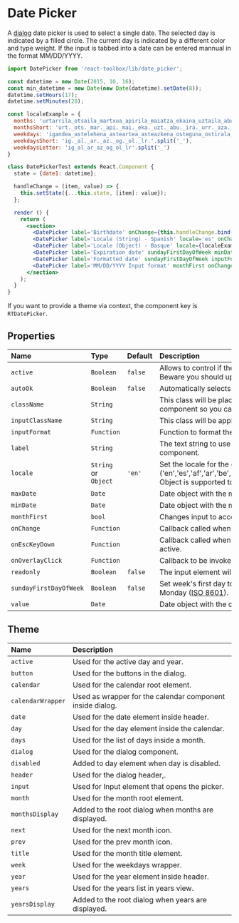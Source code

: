 # Date Picker

A [dialog](https://www.google.com/design/spec/components/pickers.html#pickers-date-pickers) date  picker is used to select a single date. The selected day is indicated by a filled circle. The current day is indicated by a different color and type weight. If the input is tabbed into a date can be entered mannual in the format MM/DD/YYYY.

<!-- example -->
```jsx
import DatePicker from 'react-toolbox/lib/date_picker';

const datetime = new Date(2015, 10, 16);
const min_datetime = new Date(new Date(datetime).setDate(8));
datetime.setHours(17);
datetime.setMinutes(28);

const localeExample = {
  months: 'urtarrila_otsaila_martxoa_apirila_maiatza_ekaina_uztaila_abuztua_iraila_urria_azaroa_abendua'.split('_'),
  monthsShort: 'urt._ots._mar._api._mai._eka._uzt._abu._ira._urr._aza._abe.'.split('_'),
  weekdays: 'igandea_astelehena_asteartea_asteazkena_osteguna_ostirala_larunbata'.split('_'),
  weekdaysShort: 'ig._al._ar._az._og._ol._lr.'.split('_'),
  weekdaysLetter: 'ig_al_ar_az_og_ol_lr'.split('_')
}

class DatePickerTest extends React.Component {
  state = {date1: datetime};

  handleChange = (item, value) => {
    this.setState({...this.state, [item]: value});
  };

  render () {
    return (
      <section>
        <DatePicker label='Birthdate' onChange={this.handleChange.bind(this, 'date1')} value={this.state.date1} />
        <DatePicker label='Locale (String) - Spanish' locale='es' onChange={this.handleChange.bind(this, 'date2')} value={this.state.date2} />
        <DatePicker label='Locale (Object) - Basque' locale={localeExample} onChange={this.handleChange.bind(this, 'date3')} value={this.state.date3} />
        <DatePicker label='Expiration date' sundayFirstDayOfWeek minDate={min_datetime} onChange={this.handleChange.bind(this, 'date4')} value={this.state.date4} />
        <DatePicker label='Formatted date' sundayFirstDayOfWeek inputFormat={(value) => `${value.getDate()}/${value.getMonth() + 1}/${value.getFullYear()}`} onChange={this.handleChange.bind(this, 'date5')} value={this.state.date5} />
        <DatePicker label='MM/DD/YYYY Input format' monthFirst onChange={this.handleChange.bind(this, 'date6')} value={this.state.date6} />
      </section>
    );
  }
}
```

If you want to provide a theme via context, the component key is `RTDatePicker`.

## Properties

| Name            | Type            | Default       | Description |
|:-----|:-----|:-----|:-----|
| `active`        | `Boolean`       | `false`       | Allows to control if the picker should be shown from outside. Beware you should update the prop when the Dialog is closed. |
| `autoOk`        | `Boolean`       | `false`       | Automatically selects a date upon clicking on a day. |
| `className`     | `String`        |               | This class will be placed at the top of the `DatePickerDialog` component so you can provide custom styles.|
| `inputClassName`| `String`        |               | This class will be applied to `Input` component of `DatePicker`. |
| `inputFormat`   | `Function`      |               | Function to format the date displayed on the input. |
| `label`         | `String`        |               | The text string to use for the floating label element in the input component.|
| `locale`        | `String` or `Object` | `'en'`     | Set the locale for the date picker dialog ('en','es','af','ar','be','bg','bn','bo','br','bs','ca','gl','eu','pt','it',fr'). Object is supported too (see example above). |
| `maxDate`       | `Date`          |               | Date object with the maximum selectable date. |
| `minDate`       | `Date`          |               | Date object with the minimum selectable date. |
| `monthFirst`    | `bool`          |               | Changes input to accept MM/DD/YYYY instead of DD/MM/YYYY |
| `onChange`      | `Function`      |               | Callback called when the picker value is changed.|
| `onEscKeyDown`  | `Function`      |               | Callback called when the ESC key is pressed with the overlay active. |
| `onOverlayClick`| `Function`      |               | Callback to be invoked when the dialog overlay is clicked.|
| `readonly`      | `Boolean`       | `false`       | The input element will be readonly and look like disabled.|
| `sundayFirstDayOfWeek` | `Boolean`| `false`       | Set week's first day to Sunday. Default week's first day is Monday ([ISO 8601](https://en.wikipedia.org/wiki/ISO_8601#Week_dates)). |
| `value`         | `Date`          |               | Date object with the currently selected date. |

## Theme

| Name     | Description|
|:---------|:-----------|
| `active` | Used for the active day and year.|
| `button` | Used for the buttons in the dialog.|
| `calendar` | Used for the calendar root element.|
| `calendarWrapper` | Used as wrapper for the calendar component inside dialog.|
| `date` | Used for the date element inside header.|
| `day` | Used for the day element inside the calendar.|
| `days` | Used for the list of days inside a month.|
| `dialog` | Used for the dialog component.|
| `disabled` | Added to day element when day is disabled.|
| `header` | Used for the dialog header,.|
| `input` | Used for Input element that opens the picker.|
| `month` | Used for the month root element.|
| `monthsDisplay` | Added to the root dialog when months are displayed.|
| `next` | Used for the next month icon.|
| `prev` | Used for the prev month icon.|
| `title` | Used for the month title element.|
| `week` | Used for the weekdays wrapper.|
| `year` | Used for the year element inside header.|
| `years` | Used for the years list in years view.|
| `yearsDisplay` | Added to the root dialog when years are displayed.|
